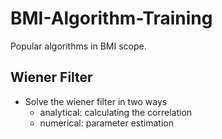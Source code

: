 # BMI-Algorithm-Training
Popular algorithms in BMI scope.

## Wiener Filter
* Solve the wiener filter in two ways
  * analytical: calculating the correlation
  * numerical: parameter estimation
